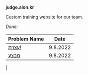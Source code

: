 **judge.alon.kr**

Custom training website for our team.

_Done:_

| Problem Name | Date 
| ------------ | -----
| [עצרת!](https://github.com/LeonGurin/Competitive-Programming-Practice/tree/main/judge.alon.kr/%D7%A2%D7%A6%D7%A8%D7%AA!) | 9.8.2022
| [מבצע](https://github.com/LeonGurin/Competitive-Programming-Practice/tree/main/CSES/!) | 9.8.2022
| 
